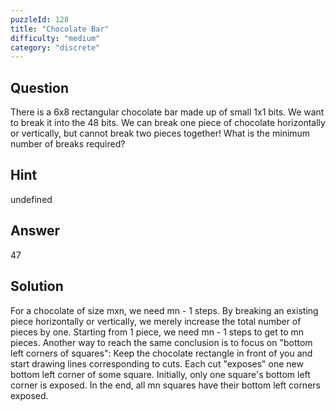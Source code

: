 ```yaml
---
puzzleId: 128
title: "Chocolate Bar"
difficulty: "medium"
category: "discrete"
---
```


## Question
There is a 6x8 rectangular chocolate bar made up of small 1x1 bits. We want to break it into the 48 bits.  We can break one piece of chocolate horizontally or vertically, but cannot break two pieces together!  What is the minimum number of breaks required?

## Hint
undefined

## Answer
47

## Solution
For a chocolate of size mxn, we need mn - 1 steps. By breaking an existing piece horizontally or vertically, we merely increase the total number of pieces by one. Starting from 1 piece, we need mn - 1 steps to get to mn pieces.
Another way to reach the same conclusion is to focus on "bottom left corners of squares": Keep the chocolate rectangle in front of you and start drawing lines corresponding to cuts. Each cut "exposes" one new bottom left corner of some square. Initially, only one square's bottom left corner is exposed. In the end, all mn squares have their bottom left corners exposed.
